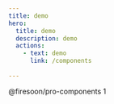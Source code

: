 ```yaml
---
title: demo
hero:
  title: demo
  description: demo
  actions:
    - text: demo
      link: /components
      
---
```


@firesoon/pro-components 1